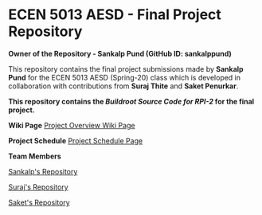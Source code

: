 # ECEN 5013 AESD - Final Project Repository

**Owner of the Repository - Sankalp Pund (GitHub ID: sankalppund)**

This repository contains the final project submissions made by **Sankalp Pund** for the ECEN 5013 AESD (Spring-20) class which is developed in collaboration with contributions from **Suraj Thite** and **Saket Penurkar**.

**This repository contains the _Buildroot Source Code for RPI-2_ for the final project.**

**Wiki Page**
[Project Overview Wiki Page](https://github.com/cu-ecen-5013/final-project-surajthite/wiki/Project-Overview)

**Project Schedule**
[Project Schedule Page](https://github.com/cu-ecen-5013/final-project-surajthite/wiki/Project-Schedule-Page)

**Team Members**

[Sankalp's Repository](https://github.com/cu-ecen-5013/final-project-Sankalppund)

[Suraj's Repository](https://github.com/cu-ecen-5013/final-project-surajthite)

[Saket's Repository](https://github.com/cu-ecen-5013/final-project-SaketPenurkar)

